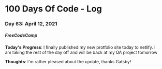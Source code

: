 # 100 Days Of Code - Log
### Day 63: April 12, 2021
##### FreeCodeCamp 

**Today's Progress**: I finally published my new protfolio site today to netlify. I am taking the rest of the day off and will be back at my QA project tomorrow

**Thoughts**: I'm rather pleased about the update, thanks Gatsby!